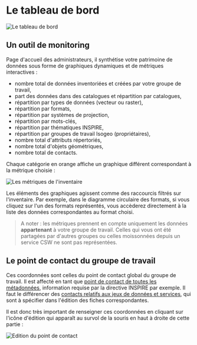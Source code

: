 # Le tableau de bord

![Le tableau de bord](/assets/tdb_formats.png "Le tableau de bord d&apos;Isogeo")

## Un outil de monitoring

Page d&apos;accueil des administrateurs, il synthétise votre patrimoine de données sous forme de graphiques dynamiques et de métriques interactives :

* nombre total de données inventoriées et créées par votre groupe de travail,
* part des données dans des catalogues et répartition par catalogues,
* répartition par types de données (vecteur ou raster),
* répartition par formats,
* répartition par systèmes de projection,
* répartition par mots-clés,
* répartition par thématiques INSPIRE,
* répartition par groupes de travail Isogeo (propriétaires),
* nombre total d&apos;attributs répertoriés,
* nombre total d&apos;objets géométriques,
* nombre total de contacts.

Chaque catégorie en orange affiche un graphique différent correspondant à la métrique choisie :

![Les métriques de l&apos;inventaire](/assets/tdb_metrics.gif "Raccourcis et menus communs à tous les écrans de la plateforme")

Les éléments des graphiques agissent comme des raccourcis filtrés sur l&apos;inventaire. Par exemple, dans le diagramme circulaire des formats, si vous cliquez sur l&apos;un des formats représentés, vous accèderez directement à la liste des données correspondantes au format choisi.

> A noter : les métriques prennent en compte uniquement les données **appartenant** à votre groupe de travail. Celles qui vous ont été partagées par d&apos;autres groupes ou celles moissonnées depuis un service CSW ne sont pas représentées.

## Le point de contact du groupe de travail

Ces coordonnées sont celles du point de contact global du groupe de travail. Il est affecté en tant que [point de contact de toutes les métadonnées](http://georezo.net/wiki/main/donnees/inspire/aide_a_la_saisie_des_metadonnees_inspire#point_de_contact_des_metadonnees), information requise par la directive INSPIRE par exemple.  Il faut le différencer des [contacts relatifs aux jeux de données et services](http://georezo.net/wiki/main/donnees/inspire/aide_a_la_saisie_des_metadonnees_inspire#organisations_responsables_de_l_etablissement_de_la_gestion_de_la_maintenance_et_de_la_diffusion_des_series_et_services_de_donnees_geographiques), qui sont à spécifier dans l&apos;édition des fiches correspondantes.

Il est donc très important de renseigner ces coordonnées en cliquant sur l&apos;icône d&apos;édition qui apparaît au survol de la souris en haut à droite de cette partie :

![Edition du point de contact](/assets/tdb_edit_contact_workgroup.gif "Editer le point de contact global du groupe de travail Isogeo")
